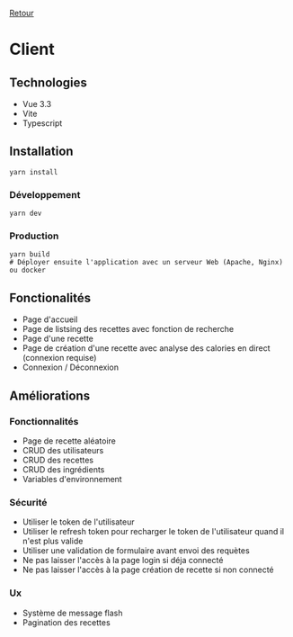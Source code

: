 [Retour](../README.md)

# Client

## Technologies

- Vue 3.3
- Vite
- Typescript

## Installation

```shell
yarn install
```

### Développement
```shell
yarn dev
```

### Production

```shell
yarn build
# Déployer ensuite l'application avec un serveur Web (Apache, Nginx) ou docker
```

## Fonctionalités

- Page d'accueil
- Page de listsing des recettes avec fonction de recherche
- Page d'une recette
- Page de création d'une recette avec analyse des calories en direct (connexion requise)
- Connexion / Déconnexion

## Améliorations

### Fonctionnalités
- Page de recette aléatoire
- CRUD des utilisateurs
- CRUD des recettes
- CRUD des ingrédients
- Variables d'environnement

### Sécurité

- Utiliser le token de l'utilisateur
- Utiliser le refresh token pour recharger le token de l'utilisateur quand il n'est plus valide
- Utiliser une validation de formulaire avant envoi des requètes
- Ne pas laisser l'accès à la page login si déja connecté
- Ne pas laisser l'accès à la page création de recette si non connecté

### Ux
- Système de message flash
- Pagination des recettes
